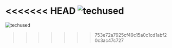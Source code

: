 <<<<<<< HEAD
![techused](https://i.imgur.com/XVNWUvU.png)
=======
![techused](https://i.imgur.com/XVNWUvU.png)
>>>>>>> 753e72a7925cf49c15a0c1cd1abf20c3ac47c727
